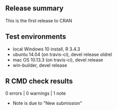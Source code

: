 ## Release summary

This is the first release to CRAN

## Test environments
* local Windows 10 install, R 3.4.3
* ubuntu 14.04 (on travis-ci), devel release oldrel
* mac OS 10.13.3 (on travis-ci), devel release
* win-builder, devel release

## R CMD check results

0 errors | 0 warnings | 1 note

* Note is due to "New submission"
